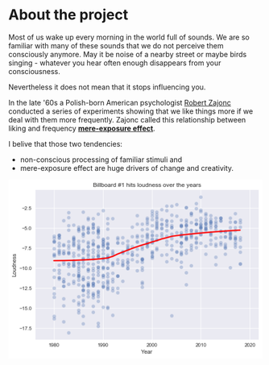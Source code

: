 # About the project

Most of us wake up every morning in the world full of sounds. 
We are so familiar with many of these sounds that we do not perceive them consciously anymore.
May it be noise of a nearby street or maybe birds singing - whatever you hear often enough disappears from your consciousness.

Nevertheless it does not mean that it stops influencing you.

In the late '60s a Polish-born American psychologist [Robert Zajonc](https://en.wikipedia.org/wiki/Robert_Zajonc) conducted a series of experiments showing that we like things more if we deal with them more frequently. Zajonc called this relationship between liking and frequency [**mere-exposure effect**](https://en.wikipedia.org/wiki/Mere-exposure_effect).

I belive that those two tendencies: 
+ non-conscious processing of familiar stimuli and 
+ mere-exposure effect 
are huge drivers of change and creativity. 

![Loudness](https://raw.githubusercontent.com/AlxndrMlk/DataIncubator/master/graphs/loudness.png)
